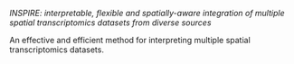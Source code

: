 *INSPIRE: interpretable, flexible and spatially-aware integration of multiple spatial transcriptomics datasets from diverse sources*

An effective and efficient method for interpreting multiple spatial transcriptomics datasets.
